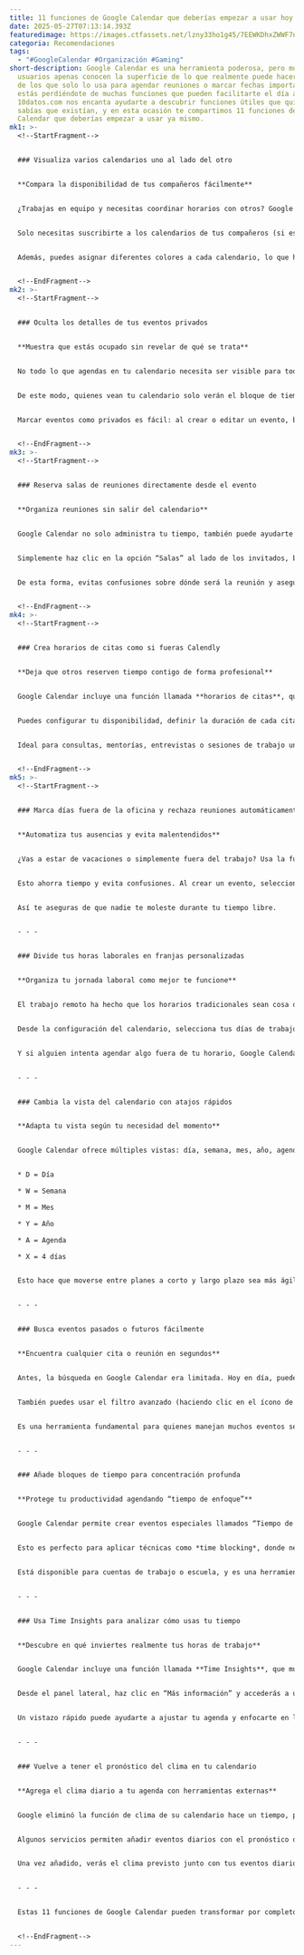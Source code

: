 ```yaml
---
title: 11 funciones de Google Calendar que deberías empezar a usar hoy mismo
date: 2025-05-27T07:13:14.393Z
featuredimage: https://images.ctfassets.net/lzny33ho1g45/7EEWKDhxZWWF7ngRsQHeRW/067672c36023e94e39a32aff627fa7af/google_calendar.jpg?w=1520&fm=avif&q=31&fit=thumb&h=760
categoria: Recomendaciones
tags:
  - "#GoogleCalendar #Organización #Gaming"
short-description: Google Calendar es una herramienta poderosa, pero muchos
  usuarios apenas conocen la superficie de lo que realmente puede hacer. Si eres
  de los que solo lo usa para agendar reuniones o marcar fechas importantes,
  estás perdiéndote de muchas funciones que pueden facilitarte el día a día. En
  10datos.com nos encanta ayudarte a descubrir funciones útiles que quizás no
  sabías que existían, y en esta ocasión te compartimos 11 funciones de Google
  Calendar que deberías empezar a usar ya mismo.
mk1: >-
  <!--StartFragment-->


  ### Visualiza varios calendarios uno al lado del otro


  **Compara la disponibilidad de tus compañeros fácilmente**


  ¿Trabajas en equipo y necesitas coordinar horarios con otros? Google Calendar permite ver varios calendarios en una vista paralela. Esta función es perfecta para evitar el ir y venir de correos preguntando “¿a qué hora estás libre?”.


  Solo necesitas suscribirte a los calendarios de tus compañeros (si estás en Google Workspace) y activar la vista lado a lado. Incluso puedes comparar múltiples agendas al mismo tiempo. Esto facilita mucho la programación de reuniones sin conflictos de horario.


  Además, puedes asignar diferentes colores a cada calendario, lo que hace que la organización sea visualmente más clara.


  <!--EndFragment-->
mk2: >-
  <!--StartFragment-->


  ### Oculta los detalles de tus eventos privados


  **Muestra que estás ocupado sin revelar de qué se trata**


  No todo lo que agendas en tu calendario necesita ser visible para todos. Si deseas que tus compañeros sepan que no estás disponible, pero no quieres compartir el motivo, puedes marcar un evento como **Privado**.


  De este modo, quienes vean tu calendario solo verán el bloque de tiempo como “ocupado”, sin detalles. Esta función es ideal para mantener tu privacidad y al mismo tiempo mostrar tu disponibilidad general.


  Marcar eventos como privados es fácil: al crear o editar un evento, busca la opción de visibilidad y selecciona “Privado”.


  <!--EndFragment-->
mk3: >-
  <!--StartFragment-->


  ### Reserva salas de reuniones directamente desde el evento


  **Organiza reuniones sin salir del calendario**


  Google Calendar no solo administra tu tiempo, también puede ayudarte a gestionar espacios físicos o virtuales. Cuando creas un evento, puedes buscar y reservar directamente una sala de reuniones disponible dentro de tu empresa.


  Simplemente haz clic en la opción “Salas” al lado de los invitados, busca la sala deseada, y agrégala al evento. Esto incluye tanto salas físicas como virtuales si están configuradas.


  De esta forma, evitas confusiones sobre dónde será la reunión y aseguras que el espacio esté disponible.


  <!--EndFragment-->
mk4: >-
  <!--StartFragment-->


  ### Crea horarios de citas como si fueras Calendly


  **Deja que otros reserven tiempo contigo de forma profesional**


  Google Calendar incluye una función llamada **horarios de citas**, que te permite compartir una página de reservas con tus clientes, estudiantes o compañeros.


  Puedes configurar tu disponibilidad, definir la duración de cada cita y recibir notificaciones automáticas. Es como tener un Calendly dentro de tu calendario.


  Ideal para consultas, mentorías, entrevistas o sesiones de trabajo uno a uno. Esta función está disponible para cuentas personales y Google Workspace Business Starter.


  <!--EndFragment-->
mk5: >-
  <!--StartFragment-->


  ### Marca días fuera de la oficina y rechaza reuniones automáticamente


  **Automatiza tus ausencias y evita malentendidos**


  ¿Vas a estar de vacaciones o simplemente fuera del trabajo? Usa la función de “Fuera de la oficina” para bloquear esos días en tu calendario y configurar que todas las reuniones sean rechazadas automáticamente.


  Esto ahorra tiempo y evita confusiones. Al crear un evento, selecciona “Fuera de la oficina” y define el periodo. También puedes personalizar el mensaje de rechazo que recibirán quienes intenten agendar algo contigo.


  Así te aseguras de que nadie te moleste durante tu tiempo libre.


  - - -


  ### Divide tus horas laborales en franjas personalizadas


  **Organiza tu jornada laboral como mejor te funcione**


  El trabajo remoto ha hecho que los horarios tradicionales sean cosa del pasado. Si trabajas en bloques (por ejemplo, mañana y tarde) puedes configurar tus horas laborales divididas en Google Calendar.


  Desde la configuración del calendario, selecciona tus días de trabajo y luego añade múltiples rangos horarios por día. Esto se reflejará para tus compañeros como bloques disponibles y grises fuera de ese horario.


  Y si alguien intenta agendar algo fuera de tu horario, Google Calendar les notificará que estás fuera de servicio.


  - - -


  ### Cambia la vista del calendario con atajos rápidos


  **Adapta tu vista según tu necesidad del momento**


  Google Calendar ofrece múltiples vistas: día, semana, mes, año, agenda (lista vertical) y vista de 4 días. Puedes cambiar entre ellas fácilmente con atajos de teclado:


  * D = Día

  * W = Semana

  * M = Mes

  * Y = Año

  * A = Agenda

  * X = 4 días


  Esto hace que moverse entre planes a corto y largo plazo sea más ágil. Además, en la vista de año puedes hacer clic en cualquier fecha para ver un resumen emergente o abrir directamente la vista diaria.


  - - -


  ### Busca eventos pasados o futuros fácilmente


  **Encuentra cualquier cita o reunión en segundos**


  Antes, la búsqueda en Google Calendar era limitada. Hoy en día, puedes encontrar cualquier evento con una búsqueda avanzada. Usa el ícono de la lupa e ingresa nombres, correos, ubicaciones o palabras clave.


  También puedes usar el filtro avanzado (haciendo clic en el ícono de flecha junto a la barra de búsqueda) para afinar tu búsqueda según calendario, invitados, ubicación, texto incluido y rango de fechas.


  Es una herramienta fundamental para quienes manejan muchos eventos semanales y necesitan recuperar información rápidamente.


  - - -


  ### Añade bloques de tiempo para concentración profunda


  **Protege tu productividad agendando “tiempo de enfoque”**


  Google Calendar permite crear eventos especiales llamados “Tiempo de enfoque”. Son iguales a los eventos normales, pero con la diferencia de que puedes configurarlos para rechazar automáticamente invitaciones a reuniones.


  Esto es perfecto para aplicar técnicas como *time blocking*, donde necesitas períodos libres de interrupciones. Además, puedes silenciar notificaciones si usas Google Chat.


  Está disponible para cuentas de trabajo o escuela, y es una herramienta clave para quienes buscan priorizar tareas importantes.


  - - -


  ### Usa Time Insights para analizar cómo usas tu tiempo


  **Descubre en qué inviertes realmente tus horas de trabajo**


  Google Calendar incluye una función llamada **Time Insights**, que muestra estadísticas sobre cómo usas tu tiempo. Puedes ver con quién te reúnes más, cuántas horas dedicas a reuniones y cómo se distribuye tu tiempo laboral.


  Desde el panel lateral, haz clic en “Más información” y accederás a un desglose completo. Esta herramienta es ideal para mejorar tu productividad y detectar si estás sobrecargado con reuniones.


  Un vistazo rápido puede ayudarte a ajustar tu agenda y enfocarte en lo que realmente importa.


  - - -


  ### Vuelve a tener el pronóstico del clima en tu calendario


  **Agrega el clima diario a tu agenda con herramientas externas**


  Google eliminó la función de clima de su calendario hace un tiempo, pero puedes recuperarla usando servicios de terceros. Aunque no es tan visual como la versión original, sigue siendo funcional.


  Algunos servicios permiten añadir eventos diarios con el pronóstico del clima directamente a tu calendario. Es útil para planificar viajes, reuniones al aire libre o simplemente estar preparado.


  Una vez añadido, verás el clima previsto junto con tus eventos diarios, todo desde la misma interfaz.


  - - -


  Estas 11 funciones de Google Calendar pueden transformar por completo la forma en la que gestionas tu tiempo. Desde proteger tu foco hasta simplificar tu agenda con automatizaciones, cada herramienta suma eficiencia a tu rutina. En 10datos.com te animamos a experimentar con estas funciones y encontrar las que mejor se adapten a tu estilo de trabajo. ¡Tu calendario puede ser mucho más que una simple lista de eventos!


  <!--EndFragment-->
---
```

